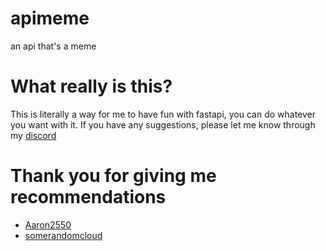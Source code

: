 # apimeme
an api that's a meme

# What really is this?

This is literally a way for me to have fun with fastapi, you can do whatever you want with it.
If you have any suggestions, please let me know through my [discord](https://discord.gg/VTq5mMKHg3)

# Thank you for giving me recommendations
- [Aaron2550](https://github.com/Aaron2550)
- [somerandomcloud](https://github.com/somerandomcloud)